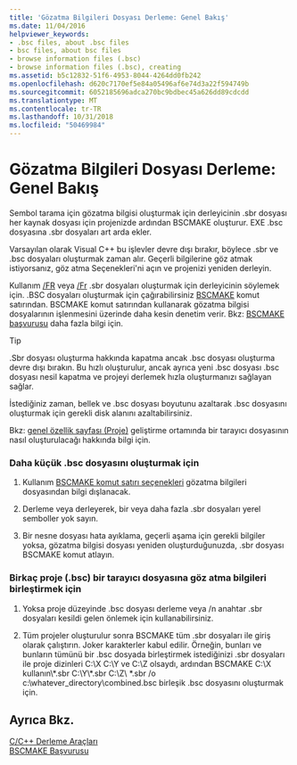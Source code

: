 ```yaml
---
title: 'Gözatma Bilgileri Dosyası Derleme: Genel Bakış'
ms.date: 11/04/2016
helpviewer_keywords:
- .bsc files, about .bsc files
- bsc files, about bsc files
- browse information files (.bsc)
- browse information files (.bsc), creating
ms.assetid: b5c12832-51f6-4953-8044-4264dd0fb242
ms.openlocfilehash: d620c7170ef5e84a05496af6e74d3a22f594749b
ms.sourcegitcommit: 6052185696adca270bc9bdbec45a626dd89cdcdd
ms.translationtype: MT
ms.contentlocale: tr-TR
ms.lasthandoff: 10/31/2018
ms.locfileid: "50469984"
---
```

# <a name="building-browse-information-files-overview"></a>Gözatma Bilgileri Dosyası Derleme: Genel Bakış

Sembol tarama için gözatma bilgisi oluşturmak için derleyicinin .sbr dosyası her kaynak dosyası için projenizde ardından BSCMAKE oluşturur. EXE .bsc dosyasına .sbr dosyaları art arda ekler.

Varsayılan olarak Visual C++ bu işlevler devre dışı bırakır, böylece .sbr ve .bsc dosyaları oluşturmak zaman alır. Geçerli bilgilerine göz atmak istiyorsanız, göz atma Seçenekleri'ni açın ve projenizi yeniden derleyin.

Kullanım [/FR](../../build/reference/fr-fr-create-dot-sbr-file.md) veya [/Fr](../../build/reference/fr-fr-create-dot-sbr-file.md) .sbr dosyaları oluşturmak için derleyicinin söylemek için. .BSC dosyaları oluşturmak için çağırabilirsiniz [BSCMAKE](../../build/reference/bscmake-command-line.md) komut satırından. BSCMAKE komut satırından kullanarak gözatma bilgisi dosyalarının işlenmesini üzerinde daha kesin denetim verir. Bkz: [BSCMAKE başvurusu](../../build/reference/bscmake-reference.md) daha fazla bilgi için.

> [!TIP]
>  .Sbr dosyası oluşturma hakkında kapatma ancak .bsc dosyası oluşturma devre dışı bırakın. Bu hızlı oluşturulur, ancak ayrıca yeni .bsc dosyası .bsc dosyası nesil kapatma ve projeyi derlemek hızla oluşturmanızı sağlayan sağlar.

İstediğiniz zaman, bellek ve .bsc dosyası boyutunu azaltarak .bsc dosyasını oluşturmak için gerekli disk alanını azaltabilirsiniz.

Bkz: [genel özellik sayfası (Proje)](../../ide/general-property-page-project.md) geliştirme ortamında bir tarayıcı dosyasının nasıl oluşturulacağı hakkında bilgi için.

### <a name="to-create-a-smaller-bsc-file"></a>Daha küçük .bsc dosyasını oluşturmak için

1. Kullanım [BSCMAKE komut satırı seçenekleri](../../build/reference/bscmake-options.md) gözatma bilgileri dosyasından bilgi dışlanacak.

1. Derleme veya derleyerek, bir veya daha fazla .sbr dosyaları yerel semboller yok sayın.

1. Bir nesne dosyası hata ayıklama, geçerli aşama için gerekli bilgiler yoksa, gözatma bilgisi dosyası yeniden oluşturduğunuzda, .sbr dosyası BSCMAKE komut atlayın.

### <a name="to-combine-the-browse-information-from-several-projects-into-one-browser-file-bsc"></a>Birkaç proje (.bsc) bir tarayıcı dosyasına göz atma bilgileri birleştirmek için

1. Yoksa proje düzeyinde .bsc dosyası derleme veya /n anahtar .sbr dosyaları kesildi gelen önlemek için kullanabilirsiniz.

1. Tüm projeler oluşturulur sonra BSCMAKE tüm .sbr dosyaları ile giriş olarak çalıştırın. Joker karakterler kabul edilir. Örneğin, bunları ve bunların tümünü bir .bsc dosyada birleştirmek istediğinizi .sbr dosyaları ile proje dizinleri C:\X C:\Y ve C:\Z olsaydı, ardından BSCMAKE C:\X kullanın\\\*.sbr C:\Y\\\*.sbr C:\Z\\ \*.sbr /o c:\whatever_directory\combined.bsc birleşik .bsc dosyasını oluşturmak için.

## <a name="see-also"></a>Ayrıca Bkz.

[C/C++ Derleme Araçları](../../build/reference/c-cpp-build-tools.md)<br/>
[BSCMAKE Başvurusu](../../build/reference/bscmake-reference.md)
